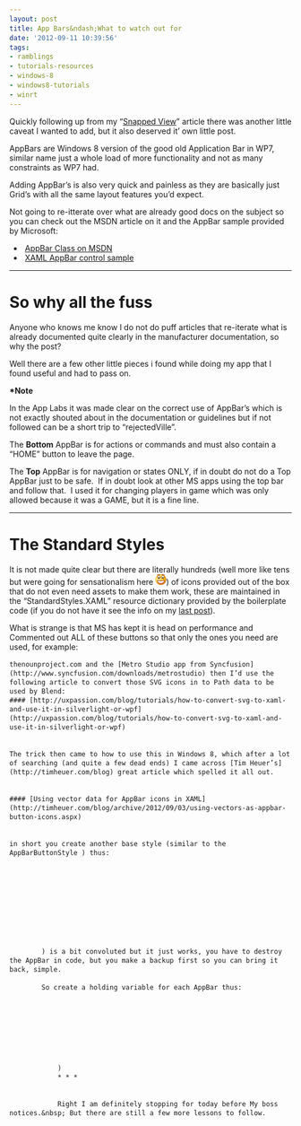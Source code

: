 ```yaml
---
layout: post
title: App Bars&ndash;What to watch out for
date: '2012-09-11 10:39:56'
tags:
- ramblings
- tutorials-resources
- windows-8
- windows8-tutorials
- winrt
---
```


Quickly following up from my “[Snapped View](http://bit.ly/QCeDr6)” article there was another little caveat I wanted to add, but it also deserved it’ own little post.

AppBars are Windows 8 version of the good old Application Bar in WP7, similar name just a whole load of more functionality and not as many constraints as WP7 had.

Adding AppBar’s is also very quick and painless as they are basically just Grid’s with all the same layout features you’d expect.

Not going to re-itterate over what are already good docs on the subject so you can check out the MSDN article on it and the AppBar sample provided by Microsoft:

- &nbsp;[AppBar Class on MSDN](http://bit.ly/QCiCnB)
- &nbsp;[XAML AppBar control sample](http://bit.ly/QgDvR1)

* * *

# So why all the fuss

Anyone who knows me know I do not do puff articles that re-iterate what is already documented quite clearly in the manufacturer documentation, so why the post?

Well there are a few other little pieces i found while doing my app that I found useful and had to pass on.

**\*Note**

In the App Labs it was made clear on the correct use of AppBar’s which is not exactly shouted about in the documentation or guidelines but if not followed can be a short trip to “rejectedVille”.

The **Bottom** AppBar is for actions or commands and must also contain a “HOME” button to leave the page.

The **Top** AppBar is for navigation or states ONLY, if in doubt do not do a Top AppBar just to be safe.&nbsp; If in doubt look at other MS apps using the top bar and follow that.&nbsp; I used it for changing players in game which was only allowed because it was a GAME, but it is a fine line.

* * *

# The Standard Styles

It is not made quite clear but there are literally hundreds (well more like tens but were going for sensationalism here ![Open-mouthed smile](/Images/wordpress/2012/09/wlEmoticon-openmouthedsmile3.png)) of icons provided out of the box that do not even need assets to make them work, these are maintained in the “StandardStyles.XAML” resource dictionary provided by the boilerplate code (if you do not have it see the info on my [last post](http://bit.ly/QCeDr6)).

What is strange is that MS has kept it is head on performance and Commented out ALL of these buttons so that only the ones you need are used, for example:

    thenounproject.com and the [Metro Studio app from Syncfusion](http://www.syncfusion.com/downloads/metrostudio) then I’d use the following article to convert those SVG icons in to Path data to be used by Blend:
    #### [http://uxpassion.com/blog/tutorials/how-to-convert-svg-to-xaml-and-use-it-in-silverlight-or-wpf](http://uxpassion.com/blog/tutorials/how-to-convert-svg-to-xaml-and-use-it-in-silverlight-or-wpf)
    
    
    The trick then came to how to use this in Windows 8, which after a lot of searching (and quite a few dead ends) I came across [Tim Heuer’s](http://timheuer.com/blog) great article which spelled it all out.
    
    
    #### [Using vector data for AppBar icons in XAML](http://timheuer.com/blog/archive/2012/09/03/using-vectors-as-appbar-button-icons.aspx)
    
    
    in short you create another base style (similar to the AppBarButtonStyle ) thus:
    
    
    
    
        
        
            
            
                
            
            ) is a bit convoluted but it just works, you have to destroy the AppBar in code, but you make a backup first so you can bring it back, simple.
            
            So create a holding variable for each AppBar thus:
            
            
            
            
                
                
                    
                
                )
                * * *
                
                
                Right I am definitely stopping for today before My boss notices.&nbsp; But there are still a few more lessons to follow.
                
            
            
            
        
        
    
    
    

